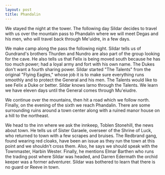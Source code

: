 ```yaml
---
layout: post
title: Phandalin
---
```

We stayed the night at the tower. The following day Sildar decides to travel with us over the mountain pass to Phandalin where we will meet Degas and his men, who will travel back through Me'uidre, in a few days.

We make camp along the pass the following night. Sildar tells us of Gundrand's brothers Thurden and Nundro are also part of the group looking for the cave. He also tells us that Felix is being moved south because he has too much power; had a loyal army and fort with his own name. The Dukes don't want a fourth sharing power. Sildar started "The Talents" from the original "Flying Eagles," whose job it is to make sure everything runs smoothly and to protect the General and his men. The Talents would like to see Felix a Duke or better. Sildar knows Iarno through the Talents. We learn we have eleven days until the General comes through Mu'eiudre.

We continue over the mountains, then hit a road which we follow north. Finally, on the evening of the sixth we reach Phandalin. There are some surrounding ruins around a town center along with a ruined manor house on a hill to the northeast.

We head to the inn where we ask the innkeep, Toblen Stonehill, the news about town. He tells us of Sister Garaele, overseer of the Shrine of Luck, who returned to town with a few scrapes and bruises. The Redbrand gang, found wearing red cloaks, have been an issue as they run the town at this point and we shouldn't cross them. Also, he says we should speak with the Townmaster, Harbin Wester. Finally, he mentions Elmar Barthen who runs the trading post where Sildar was headed, and Darren Edermath the orchid keeper was a former adventurer. Sildar was bothered to learn that there is no guard or Reeve in town.
